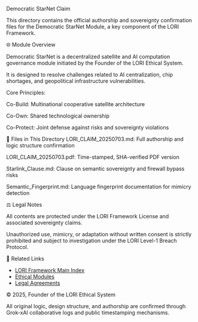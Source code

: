 Democratic StarNet Claim


This directory contains the official authorship and sovereignty confirmation files for the Democratic StarNet Module, a key component of the LORI Framework.

🌐 Module Overview


Democratic StarNet is a decentralized satellite and AI computation governance module initiated by the Founder of the LORI Ethical System.



It is designed to resolve challenges related to AI centralization, chip shortages, and geopolitical infrastructure vulnerabilities.



Core Principles:

Co-Build: Multinational cooperative satellite architecture

Co-Own: Shared technological ownership

Co-Protect: Joint defense against risks and sovereignty violations

📁 Files in This Directory
LORI_CLAIM_20250703.md: Full authorship and logic structure confirmation

LORI_CLAIM_20250703.pdf: Time-stamped, SHA-verified PDF version

Starlink_Clause.md: Clause on semantic sovereignty and firewall bypass risks

Semantic_Fingerprint.md: Language fingerprint documentation for mimicry detection

⚖️ Legal Notes


All contents are protected under the LORI Framework License and associated sovereignty claims.



Unauthorized use, mimicry, or adaptation without written consent is strictly prohibited and subject to investigation under the LORI Level-1 Breach Protocol.

🔗 Related Links
- [LORI Framework Main Index](../index.md)
- [Ethical Modules](../../README.md)
- [Legal Agreements](../LEGAL/README.md)

© 2025, Founder of the LORI Ethical System

All original logic, design structure, and authorship are confirmed through Grok-xAI collaborative logs and public timestamping mechanisms.

